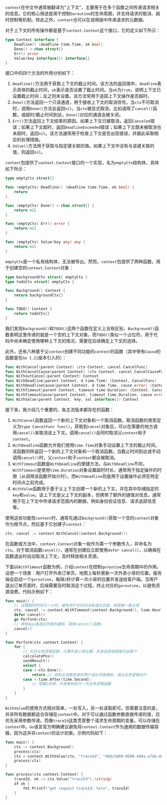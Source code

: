`context`在中文中通常被翻译为“上下文”，主要用于在多个函数之间传递请求相关的信息。它的核心用途是用于控制`Goroutine`的生命周期，并支持请求的取消、超时控制等机制。除此之外，`context`也可以在调用链中传递请求的元数据。

对于上下文的所有操作都是基于`context.Context`这个接口，它的定义如下所示：

```go
type Context interface {
	Deadline() (deadline time.Time, ok bool)
	Done() <-chan struct{}
	Err() error
	Value(key interface{}) interface{}
}
```

接口中的四个方法的作用分别如下：

1. `Deadline()`方法用于获取上下文的截止时间。该方法的返回值中，`deadline`表示具体的截止时间，`ok`表示是否设置了截止时间。当`ok`为`true`，说明上下文已设置截止时间；反之则未设置。该方法常用于追踪上下文操作是否超时。
2. `Done()`方法返回一个只读通道，用于接收上下文的取消信号。当`ctx`不可取消时，调用`Done()`方法会返回`nil`。当`ctx`被显式取消，比如调用了`cancel()`函数，或超时/截止时间到达，`Done()`对应的通道会被关闭。
3. `Err()`方法返回上下文结束的原因。如果上下文已被取消，返回`Canceled`错误；如果上下文超时，返回`DeadlineExceeded`错误；如果上下文既未被取消也未超时，返回`nil`。该方法通常用于检查上下文是否出现错误，并据此采取相应的处理措施。
4. `Value()`方法用于获取与指定键关联的值。如果上下文中没有与该键关联的值，则返回`nil`。

`context`包提供了`context.Context`接口的一个实现，名为`emptyCtx`结构体，具体如下所示：

```go
type emptyCtx struct{}

func (emptyCtx) Deadline() (deadline time.Time, ok bool) {
	return
}

func (emptyCtx) Done() <-chan struct{} {
	return nil
}

func (emptyCtx) Err() error {
	return nil
}

func (emptyCtx) Value(key any) any {
	return nil
}
```

`emptyCtx`是一个私有结构体，无法被导出。然而，`context`包提供了两种函数，用于创建空的`context.Context`对象：

```go
type backgroundCtx struct{ emptyCtx }
type todoCtx struct{ emptyCtx }

func Background() Context {
	return backgroundCtx{}
}

func TODO() Context {
	return todoCtx{}
}
```

我们发现`Background()`和`TODO()`这两个函数在定义上没有区别，`Background()`函数表明这里传递的就是一个空的上下文对象，而`TODO()`类似一个占位符，用于代码中尚未确定使用哪种上下文的情况，需要在后续确定上下文的选择。

此外，还有八种基于父`context`创建不同功能的`context`的函数（其中带有`Cause`的函数是在`Go 1.21`版本引入的）：

```go
func WithCancel(parent Context) (ctx Context, cancel CancelFunc)
func WithCancelCause(parent Context) (ctx Context, cancel CancelCauseFunc)
func WithoutCancel(parent Context) Context
func WithDeadline(parent Context, d time.Time) (Context, CancelFunc)
func WithDeadlineCause(parent Context, d time.Time, cause error) (Context, CancelFunc)
func WithTimeout(parent Context, timeout time.Duration) (Context, CancelFunc)
func WithTimeoutCause(parent Context, timeout time.Duration, cause error) (Context, CancelFunc)
func WithValue(parent Context, key, val interface{}) Context
```

接下来，我介绍几个重要的、各主流版本都存在的函数：

1. `WithCancel`函数返回一个新的上下文对象和一个取消函数。取消函数的类型定义为`type CancelFunc func()`，获取到`cancel`对象后，可以在需要的地方调用`cancel()`来取消该上下文。调用`cancel()`会同时取消父`context`和子`context`。
2. `WithDeadline`函数允许我们使用`time.Time`对象手动设置上下文的截止时间。该函数同样返回一个新的上下文对象和一个取消函数。当截止时间到达或手动调用`cancel()`时，父`context`和子`context`都会被取消。
3. `WithTimeout`函数是`WithDeadline`的便捷方法。与`WithDeadline`不同，`WithTimeout`是使用`time.Duration`对象设置超时时长，通常用于指定操作的时限（从调用该函数开始计时）。而`WithDeadline`则是用于设置操作必须在特定时间点之前完成。
4. `WithValue`函数用于基于父上下文创建一个新的上下文，并在其中存储指定的`key`和`value`。该上下文是父上下文的副本，但携带了额外的键值对信息。通常用于在上下文中传递请求范围内的数据，例如身份验证信息、请求追踪信息等。

使用这些功能性`context`时，通常先通过`Background()`获取一个空的`context`对象作为根节点，然后基于它创建子`context`：

```go
ctx, cancel := context.WithCancel(context.Background())
```

在函数或方法中，`context.Context`对象一般作为第一个参数传入，并命名为`ctx`。对于取消函数`cancel()`，通常在创建后立即使用`defer cancel()`，以确保在函数退出时自动取消上下文，及时释放相关资源。

下面以`WithTimeout`函数为例，介绍`context`在控制`goroutine`生命周期中的作用。设想一个场景：用户打开外卖订单页，地图上每秒更新一次外卖小哥的位置。服务端会启动一个`goroutine`，每隔`1`秒计算一次小哥的位置并发送给客户端。当用户退出订单页面时，后端需要及时取消这个过程，终止对应的`goroutine`，以避免资源浪费。代码示例如下：

```go
func main() {
    // 设置超时时间为一小时，避免用户长时间没有退出页面，资源被一直占用
	ctx, cancel := context.WithTimeout(context.Background(), time.Hour)
	defer cancel()
	go Perform(ctx)
    // 收到App端退出页面的通知，调用cancel()函数。
	cancel()
}

func Perform(ctx context.Context) {
	for {
		// 实际业务逻辑函数，计算外卖小哥位置，并发送到地图展示给客户
		calculatePos()
		sendResult()
		select {
		case <-ctx.Done():
			return // 收到主函数发来的用户退出页面通知，退出业务逻辑执行
		case <-time.After(time.Second):
			// 阻塞1秒钟，代表每秒执行一次业务逻辑函数
		}
	}
}
```

`WithValue`的使用方式相对简单，一处写入，另一处读取即可。但需要注意的是，并非所有数据都适合存储在`context`中。对于可以通过函数参数直接传递的值，应优先采用参数传递。而像`traceId`这类贯穿整个请求生命周期的变量，可以存储在`context`中。`Go`语言官方明确建议避免将`context.Context`作为通用的数据传输容器，因为这并非`context`的设计初衷。示例代码如下：

```go
func main() {
	ctx := context.Background()
	process(ctx)
	ctx = context.WithValue(ctx, "traceId", "49dc5d89-0506-489a-a7eb-da774c85fadf")
	process(ctx)
}

func process(ctx context.Context) {
	traceId, ok := ctx.Value("traceId").(string)
	if ok {
		fmt.Printf("get request traceId: %s\n", traceId)
	}
}
```

